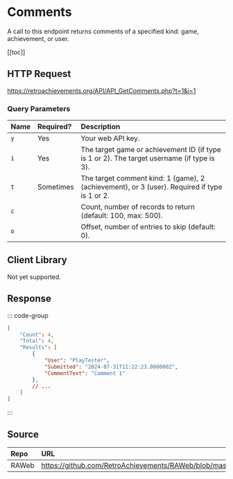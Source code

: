 <script setup>
import SampleRequest from '../components/SampleRequest.vue';
</script>

# Comments

A call to this endpoint returns comments of a specified kind: game, achievement, or user.

[[toc]]

## HTTP Request

<SampleRequest httpVerb="GET">https://retroachievements.org/API/API_GetComments.php?t=1&i=1</SampleRequest>

### Query Parameters

| Name | Required? | Description                                                                                                            |
| :--- | :-------- | :--------------------------------------------------------------------------------------------------------------------- |
| `y`  | Yes       | Your web API key.                                                                                                      |
| `i`  | Yes       | The target game or achievement ID (if type is 1 or 2). The target username (if type is 3).                             |
| `t`  | Sometimes | The target comment kind: 1 (game), 2 (achievement), or 3 (user). Required if type is 1 or 2.                           |
| `c`  |           | Count, number of records to return (default: 100, max: 500).                                                           |
| `o`  |           | Offset, number of entries to skip (default: 0).                                                                        |

## Client Library

Not yet supported.

## Response

::: code-group

```json [HTTP Response]
[
    "Count": 4,
    "Total": 4,
    "Results": [
        {
            "User": "PlayTester",
            "Submitted": "2024-07-31T11:22:23.000000Z",
            "CommentText": "Comment 1"
        },
        // ...
    ]
]
```

:::

## Source

| Repo  | URL                                                                                   |
| :---- | :------------------------------------------------------------------------------------ |
| RAWeb | https://github.com/RetroAchievements/RAWeb/blob/master/public/API/API_GetComments.php |
